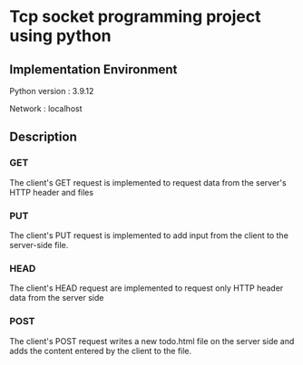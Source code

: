 # Tcp socket programming project using python
## Implementation Environment
  Python version : 3.9.12
  
  Network : localhost
  
## Description
### GET
The client's GET request is implemented to request data from the server's HTTP header and files

### PUT
The client's PUT request is implemented to add input from the client to the server-side file.

### HEAD
The client's HEAD request are implemented to request only HTTP header data from the server side

### POST
The client's POST request writes a new todo.html file on the server side
and adds the content entered by the client to the file.


